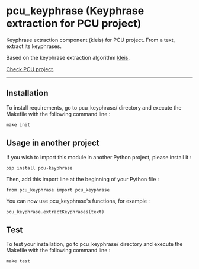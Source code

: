 # pcu_keyphrase (Keyphrase extraction for PCU project)

Keyphrase extraction component (kleis) for PCU project.
From a text, extract its keyphrases.

Based on the keyphrase extraction algorithm [kleis][kleis].

[Check PCU project][pcu].

[pcu]: https://github.com/zevio/pcu_core
[kleis]: https://github.com/sdhdez/kleis-keyphrase-extraction

----

## Installation

To install requirements, go to pcu_keyphrase/ directory and execute the Makefile with the following command line :

`make init`

## Usage in another project

If you wish to import this module in another Python project, please install it :

`pip install pcu-keyphrase`

Then, add this import line at the beginning of your Python file :

`from pcu_keyphrase import pcu_keyphrase`

You can now use pcu_keyphrase's functions, for example :

`pcu_keyphrase.extractKeyphrases(text)`

## Test

To test your installation, go to pcu_keyphrase/ directory and execute the Makefile with the following command line : 

`make test`
